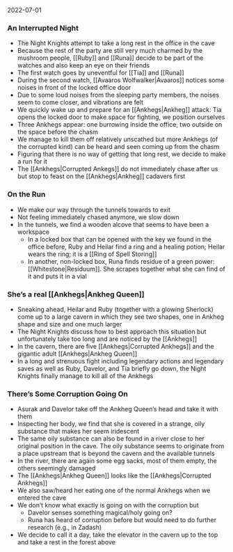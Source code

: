 2022-07-01

### An Interrupted Night
- The Night Knights attempt to take a long rest in the office in the cave
- Because the rest of the party are still very much charmed by the mushroom people, [[Ruby]] and [[Runa]] decide to be part of the watches and also keep an eye on their friends
- The first watch goes by uneventful for [[Tia]] and [[Runa]]
- During the second watch, [[Avaaros Wolfwalker|Avaaros]] notices some noises in front of the locked office door
- Due to some loud noises from the sleeping party members, the noises seem to come closer, and vibrations are felt
- We quickly wake up and prepare for an [[Ankhegs|Ankheg]] attack: Tia opens the locked door to make space for fighting, we position ourselves
- Three Ankhegs appear: one burrowing inside the office, two outside on the space before the chasm
- We manage to kill them off relatively unscathed but more Ankhegs (of the corrupted kind) can be heard and seen coming up from the chasm
- Figuring that there is no way of getting that long rest, we decide to make a run for it
- The [[Ankhegs|Corrupted Ankegs]] do not immediately chase after us but stop to feast on the [[Ankhegs|Ankheg]] cadavers first

### On the Run
- We make our way through the tunnels towards to exit
- Not feeling immediately chased anymore, we slow down
- In the tunnels, we find a wooden alcove that seems to have been a workspace
	- In a locked box that can be opened with the key we found in the office before, Ruby and Heilar find a ring and a healing potion; Heilar wears the ring; it is a [[Ring of Spell Storing]]
	- In another, non-locked box, Runa finds residue of a green power: [[Whitestone|Residuum]]. She scrapes together what she can find of it and puts it in a vial

### She’s a real [[Ankhegs|Ankheg Queen]]
- Sneaking ahead, Heilar and Ruby (together with a glowing Sherlock) come up to a large cavern in which they see two shapes, one in Ankheg shape and size and one much larger
- The Night Knights discuss how to best approach this situation but unfortunately take too long and are noticed by the [[Ankhegs]]
- In the cavern, there are five [[Ankhegs|Corrupted Ankhegs]] and the gigantic adult [[Ankhegs|Ankheg Queen]]
- In a long and strenuous fight including legendary actions and legendary saves as well as Ruby, Davelor, and Tia briefly go down, the Night Knights finally manage to kill all of the Ankhegs

### There’s Some Corruption Going On
- Asurak and Davelor take off the Ankheg Queen’s head and take it with them
- Inspecting her body, we find that she is covered in a strange, oily substance that makes her seem iridescent
- The same oily substance can also be found in a river close to her original position in the cave. The oily substance seems to originate from a place upstream that is beyond the cavern and the available tunnels
- In the river, there are again some egg sacks, most of them empty, the others seemingly damaged
- The [[Ankhegs|Ankheg Queen]] looks like the [[Ankhegs|Corrupted Ankhegs]]
- We also saw/heard her eating one of the normal Ankhegs when we entered the cave
- We don’t know what exactly is going on with the corruption but 
	- Davelor senses something magical/holy going on?
	- Runa has heard of corruption before but would need to do further research (e.g., in Zadash)
- We decide to call it a day, take the elevator in the cavern up to the top and take a rest in the forest above
